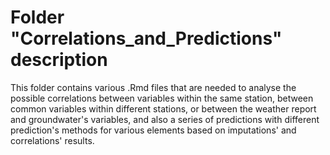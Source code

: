# Folder "Correlations_and_Predictions" description

This folder contains various .Rmd files that are needed to analyse the possible correlations between 
variables within the same station, between common variables within different stations, or between the weather 
report and groundwater's variables, and also a series of predictions with different prediction's
methods for various elements based on imputations' and correlations' results.
